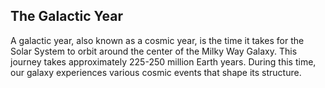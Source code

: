 ## The Galactic Year

A galactic year, also known as a cosmic year, is the time it takes for the Solar System to orbit around the center of the Milky Way Galaxy. This journey takes approximately 225-250 million Earth years. During this time, our galaxy experiences various cosmic events that shape its structure.
